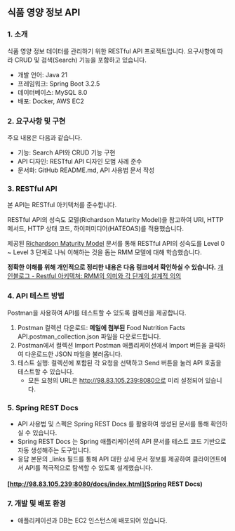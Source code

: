 ## 식품 영양 정보 API
### 1. 소개
식품 영양 정보 데이터를 관리하기 위한 RESTful API 프로젝트입니다. 
요구사항에 따라 CRUD 및 검색(Search) 기능을 포함하고 있습니다. 
* 개발 언어: Java 21
* 프레임워크: Spring Boot 3.2.5
* 데이터베이스: MySQL 8.0
* 배포: Docker, AWS EC2

### 2. 요구사항 및 구현
주요 내용은 다음과 같습니다.
* 기능: Search API와 CRUD 기능 구현
* API 디자인: RESTful API 디자인 모범 사례 준수
* 문서화: GitHub README.md, API 사용법 문서 작성

### 3. RESTful API 
본 API는 RESTful 아키텍처를 준수합니다.

RESTful API의 성숙도 모델(Richardson Maturity Model)을 참고하여 URI, HTTP 메서드, HTTP 상태 코드, 하이퍼미디어(HATEOAS)를 적용했습니다.

제공된 [Richardson Maturity Model](https://martinfowler.com/articles/richardsonMaturityModel.html) 문서를 통해 RESTful API의 성숙도를 Level 0 ~ Level 3 단계로 나눠 이해하는 것을 돕는 RMM 모델에 대해 학습했습니다.

**정확한 이해를 위해 개인적으로 정리한 내용은 다음 링크에서 확인하실 수 있습니다.**
[개인블로그 - Restful 아키텍쳐: RMM의 의미와 각 단계의 설계적 의의](https://feelfreetothink.tistory.com/250)

### 4. API 테스트 방법
Postman을 사용하여 API를 테스트할 수 있도록 컬렉션을 제공합니다.
1. Postman 컬렉션 다운로드: **메일에 첨부된** Food Nutrition Facts API.postman_collection.json 파일을 다운로드합니다.
2. Postman에서 컬렉션 Import Postman 애플리케이션에서 Import 버튼을 클릭하여 다운로드한 JSON 파일을 불러옵니다.
3. 테스트 실행: 컬렉션에 포함된 각 요청을 선택하고 Send 버튼을 눌러 API 호출을 테스트할 수 있습니다.
   - 모든 요청의 URL은 http://98.83.105.239:8080으로 미리 설정되어 있습니다.

### 5. Spring REST Docs
* API 사용법 및 스펙은 Spring REST Docs 를 활용하여 생성된 문서를 통해 확인하실 수 있습니다. 
* Spring REST Docs 는 Spring 애플리케이션의 API 문서를 테스트 코드 기반으로 자동 생성해주는 도구입니다.
* 응답 본문의 _links 필드를 통해 API 대한 상세 문서 정보를 제공하여 클라이언트에서 API를 적극적으로 탐색할 수 있도록 설계했습니다.
#### [http://98.83.105.239:8080/docs/index.html](Spring REST Docs)

### 7. 개발 및 배포 환경
* 애플리케이션과 DB는 EC2 인스턴스에 배포되어 있습니다.







